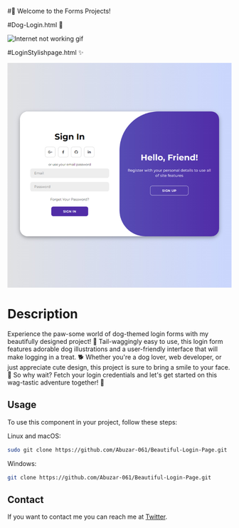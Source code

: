 #🐾 Welcome to the Forms Projects! 

#Dog-Login.html 🐶

![Internet not working gif](https://abuzar-061.github.io/Beautiful-Login-Page/Ui_Login.png)

#LoginStylishpage.html ✨

![Internet not working gif](screenshot.jpg)

# Description

Experience the paw-some world of dog-themed login forms with my beautifully designed project! 🌟 Tail-waggingly easy to use, this login form features adorable dog illustrations and a user-friendly interface that will make logging in a treat. 🐕 Whether you're a dog lover, web developer, or just appreciate cute design, this project is sure to bring a smile to your face. 🐾 So why wait? Fetch your login credentials and let's get started on this wag-tastic adventure together! 🐾

## Usage

To use this component in your project, follow these steps:

Linux and macOS:

```bash
sudo git clone https://github.com/Abuzar-061/Beautiful-Login-Page.git
```

Windows:

```bash
git clone https://github.com/Abuzar-061/Beautiful-Login-Page.git
```

## Contact

If you want to contact me you can reach me at [Twitter](https://twitter.com/Alpha_Dev_061).
